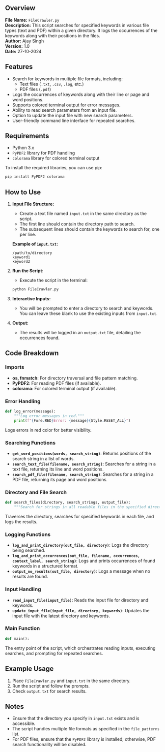 ## Overview

**File Name:** `FileCrawler.py`  
**Description:** This script searches for specified keywords in various file types (text and PDF) within a given directory. It logs the occurrences of the keywords along with their positions in the files.  
**Author:** Ajay Singh  
**Version:** 1.0  
**Date:** 27-10-2024

## Features

- Search for keywords in multiple file formats, including:
  - Text files (`.txt`, `.csv`, `.log`, etc.)
  - PDF files (`.pdf`)
- Logs the occurrences of keywords along with their line or page and word positions.
- Supports colored terminal output for error messages.
- Ability to read search parameters from an input file.
- Option to update the input file with new search parameters.
- User-friendly command line interface for repeated searches.

## Requirements

- Python 3.x
- `PyPDF2` library for PDF handling
- `colorama` library for colored terminal output

To install the required libraries, you can use pip:
```bash
pip install PyPDF2 colorama
```

## How to Use

1. **Input File Structure:**
   - Create a text file named `input.txt` in the same directory as the script.
   - The first line should contain the directory path to search.
   - The subsequent lines should contain the keywords to search for, one per line.

   **Example of `input.txt`:**
   ```
   /path/to/directory
   keyword1
   keyword2
   ```

2. **Run the Script:**
   - Execute the script in the terminal:
   ```bash
   python FileCrawler.py
   ```

3. **Interactive Inputs:**
   - You will be prompted to enter a directory to search and keywords. You can leave these blank to use the existing inputs from `input.txt`.

4. **Output:**
   - The results will be logged in an `output.txt` file, detailing the occurrences found.

## Code Breakdown

### Imports

- **os, fnmatch**: For directory traversal and file pattern matching.
- **PyPDF2**: For reading PDF files (if available).
- **colorama**: For colored terminal output (if available).

### Error Handling

```python
def log_error(message):
    """Log error messages in red."""
    print(f"{Fore.RED}Error: {message}{Style.RESET_ALL}")
```
Logs errors in red color for better visibility.

### Searching Functions

- **`get_word_positions(words, search_string)`**: Returns positions of the search string in a list of words.
- **`search_text_file(filename, search_string)`**: Searches for a string in a text file, returning its line and word positions.
- **`search_pdf_file(filename, search_string)`**: Searches for a string in a PDF file, returning its page and word positions.

### Directory and File Search

```python
def search_files(directory, search_strings, output_file):
    """Search for strings in all readable files in the specified directory."""
```
Traverses the directory, searches for specified keywords in each file, and logs the results.

### Logging Functions

- **`log_and_print_directory(out_file, directory)`**: Logs the directory being searched.
- **`log_and_print_occurrences(out_file, filename, occurrences, context_label, search_string)`**: Logs and prints occurrences of found keywords in a structured format.
- **`output_no_results(out_file, directory)`**: Logs a message when no results are found.

### Input Handling

- **`read_input_file(input_file)`**: Reads the input file for directory and keywords.
- **`update_input_file(input_file, directory, keywords)`**: Updates the input file with the latest directory and keywords.

### Main Function

```python
def main():
```
The entry point of the script, which orchestrates reading inputs, executing searches, and prompting for repeated searches.

## Example Usage

1. Place `FileCrawler.py` and `input.txt` in the same directory.
2. Run the script and follow the prompts.
3. Check `output.txt` for search results.

## Notes

- Ensure that the directory you specify in `input.txt` exists and is accessible.
- The script handles multiple file formats as specified in the `file_patterns` list.
- For PDF files, ensure that the `PyPDF2` library is installed; otherwise, PDF search functionality will be disabled.

```
